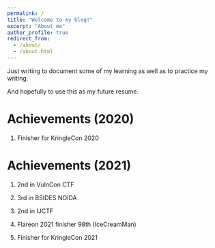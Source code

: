 ```yaml
---
permalink: /
title: "Welcome to my blog!"
excerpt: "About me"
author_profile: true
redirect_from: 
  - /about/
  - /about.html
---
```


Just writing to document some of my learning as well as to practice my writing. 

And hopefully to use this as my future resume.

Achievements (2020)
======

1) Finisher for KringleCon 2020

Achievements (2021)
======

1) 2nd in VulnCon CTF
   
2) 3rd in BSIDES NOIDA 
   
3) 2nd in IJCTF
   
4) Flareon 2021 finisher 98th (IceCreamMan)
   
5) Finisher for KringleCon 2021